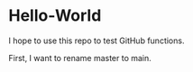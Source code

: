 # Hello-World

I hope to use this repo to test GitHub functions.

First, I want to rename master to main.